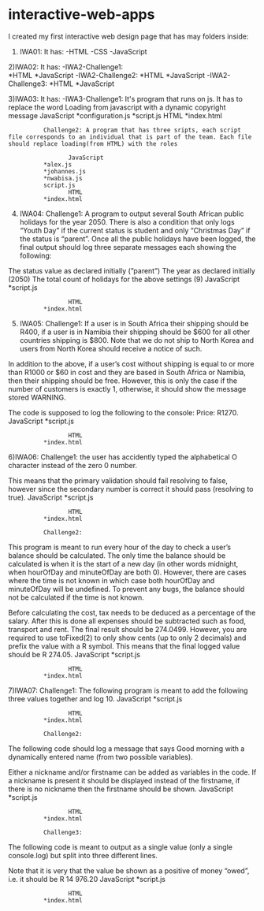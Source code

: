 # interactive-web-apps
I created my first interactive web design page that has may folders inside:
1) IWA01:
  It has: -HTML
          -CSS
          -JavaScript

2)IWA02:
 It has: -IWA2-Challenge1:    
                *HTML
                *JavaScript
         -IWA2-Challenge2:
                *HTML
                *JavaScript
         -IWA2-Challenge3:
                *HTML
                *JavaScript

3)IWA03: 
It has: -IWA3-Challenge1: It's program that runs on js. It has to replace the word Loading from javascript with a dynamic copyright message
                     JavaScript
                *configuration.js
                *script.js
                     HTML
                *index.html

              Challenge2: A program that has three sripts, each script file corresponds to an individual that is part of the team. Each file should replace loading(from HTML) with the roles

                     JavaScript
              *alex.js
              *johannes.js
              *nwabisa.js
              script.js
                     HTML
              *index.html

4) IWA04:     Challenge1: A program to output several South African public holidays for the year 2050. There is also a condition that only logs “Youth Day” if the current status is student and only “Christmas Day” if the status is “parent”. Once all the public holidays have been logged, the final output should log three separate messages each showing the following:

The status value as declared initially (”parent”)
The year as declared initially (2050)
The total count of holidays for the above settings (9)
                     JavaScript
              *script.js

                     HTML
              *index.html

5) IWA05:     Challenge1: If a user is in South Africa their shipping should be R400, if a user is in Namibia their shipping should be $600 for all other countries shipping is $800. Note that we do not ship to North Korea and users from North Korea should receive a notice of such.

In addition to the above, if a user’s cost without shipping is equal to or more than R1000 or $60 in cost and they are based in South Africa or Namibia, then their shipping should be free. However, this is only the case if the number of customers is exactly 1, otherwise, it should show the message stored WARNING.

The code is supposed to log the following to the console: Price: R1270.
                     JavaScript
              *script.js

                     HTML
              *index.html

6)IWA06:      Challenge1: the user has accidently typed the alphabetical O character instead of the zero 0 number.

This means that the primary validation should fail resolving to false, however since the secondary number is correct it should pass (resolving to true).
                     JavaScript
              *script.js

                     HTML
              *index.html

              Challenge2:
This program is meant to run every hour of the day to check a user’s balance should be calculated. The only time the balance should be calculated is when it is the start of a new day (in other words midnight, when hourOfDay and minuteOfDay are both 0). However, there are cases where the time is not known in which case both hourOfDay and minuteOfDay will be undefined. To prevent any bugs, the balance should not be calculated if the time is not known.

Before calculating the cost, tax needs to be deduced as a percentage of the salary. After this is done all expenses should be subtracted such as food, transport and rent. The final result should be 274.0499. However, you are required to use toFixed(2) to only show cents (up to only 2 decimals) and prefix the value with a R symbol. This means that the final logged value should be R 274.05.
                     JavaScript
              *script.js

                     HTML
              *index.html

7)IWA07:      Challenge1: The following program is meant to add the following three values together and log 10.
                     JavaScript
              *script.js

                     HTML
              *index.html

              Challenge2:  
The following code should log a message that says Good morning with a dynamically entered name (from two possible variables).

Either a nickname and/or firstname can be added as variables in the code. If a nickname is present it should be displayed instead of the firstname, if there is no nickname then the firstname should be shown. 
                     JavaScript
              *script.js

                     HTML
              *index.html

              Challenge3:
The following code is meant to output as a single value (only a single console.log) but split into three different lines.

Note that it is very that the value be shown as a positive of money “owed”, i.e. it should be R 14 976.20
                     JavaScript
              *script.js

                     HTML
              *index.html




